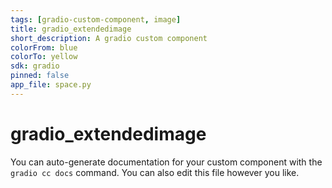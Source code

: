 ```yaml
---
tags: [gradio-custom-component, image]
title: gradio_extendedimage
short_description: A gradio custom component
colorFrom: blue
colorTo: yellow
sdk: gradio
pinned: false
app_file: space.py
---
```


# gradio_extendedimage

You can auto-generate documentation for your custom component with the `gradio cc docs` command.
You can also edit this file however you like.
